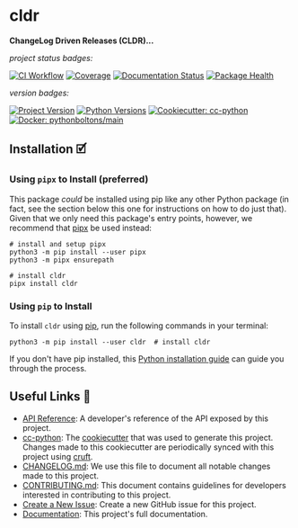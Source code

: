 # cldr

**ChangeLog Driven Releases (CLDR)...**

_project status badges:_

[![CI Workflow](https://github.com/bbugyi200/cldr/actions/workflows/ci.yml/badge.svg)](https://github.com/bbugyi200/cldr/actions/workflows/ci.yml)
[![Coverage](https://codecov.io/gh/bbugyi200/cldr/branch/master/graph/badge.svg)](https://codecov.io/gh/bbugyi200/cldr)
[![Documentation Status](https://readthedocs.org/projects/cldr/badge/?version=latest)](https://cldr.readthedocs.io/en/latest/?badge=latest)
[![Package Health](https://snyk.io/advisor/python/cldr/badge.svg)](https://snyk.io/advisor/python/cldr)

_version badges:_

[![Project Version](https://img.shields.io/pypi/v/cldr)](https://pypi.org/project/cldr/)
[![Python Versions](https://img.shields.io/pypi/pyversions/cldr)](https://pypi.org/project/cldr/)
[![Cookiecutter: cc-python](https://img.shields.io/static/v1?label=cc-python&message=2021.12.22&color=d4aa00&logo=cookiecutter&logoColor=d4aa00)](https://github.com/python-boltons/cc-python)
[![Docker: pythonboltons/main](https://img.shields.io/static/v1?label=pythonboltons%20%2F%20main&message=2021.12.22&color=8ec4ad&logo=docker&logoColor=8ec4ad)](https://github.com/python-boltons/docker-python)


## Installation 🗹

### Using `pipx` to Install (preferred)

This package _could_ be installed using pip like any other Python package (in
fact, see the section below this one for instructions on how to do just that).
Given that we only need this package's entry points, however, we recommend that
[pipx][11] be used instead:

```shell
# install and setup pipx
python3 -m pip install --user pipx
python3 -m pipx ensurepath

# install cldr
pipx install cldr
```

### Using `pip` to Install

To install `cldr` using [pip][9], run the following
commands in your terminal:

``` shell
python3 -m pip install --user cldr  # install cldr
```

If you don't have pip installed, this [Python installation guide][10] can guide
you through the process.


## Useful Links 🔗

* [API Reference][3]: A developer's reference of the API exposed by this
  project.
* [cc-python][4]: The [cookiecutter][5] that was used to generate this project.
  Changes made to this cookiecutter are periodically synced with this project
  using [cruft][12].
* [CHANGELOG.md][2]: We use this file to document all notable changes made to
  this project.
* [CONTRIBUTING.md][7]: This document contains guidelines for developers
  interested in contributing to this project.
* [Create a New Issue][13]: Create a new GitHub issue for this project.
* [Documentation][1]: This project's full documentation.


[1]: https://cldr.readthedocs.io/en/latest
[2]: https://github.com/bbugyi200/cldr/blob/master/CHANGELOG.md
[3]: https://cldr.readthedocs.io/en/latest/modules.html
[4]: https://github.com/python-boltons/cc-python
[5]: https://github.com/cookiecutter/cookiecutter
[6]: https://docs.readthedocs.io/en/stable/
[7]: https://github.com/bbugyi200/cldr/blob/master/CONTRIBUTING.md
[8]: https://github.com/bbugyi200/cldr
[9]: https://pip.pypa.io
[10]: http://docs.python-guide.org/en/latest/starting/installation/
[11]: https://github.com/pypa/pipx
[12]: https://github.com/cruft/cruft
[13]: https://github.com/bbugyi200/cldr/issues/new/choose
